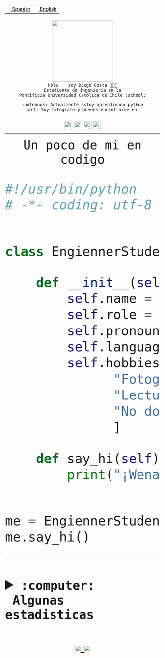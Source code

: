 <table border="0"  align="right">
 <tr><td><a href="README.md"><img src="https://upload.wikimedia.org/wikipedia/commons/thumb/8/89/Bandera_de_Espa%C3%B1a.svg/1200px-Bandera_de_Espa%C3%B1a.svg.png" height="10"> Spanish</a></td>
 <td><a href="README.en.md"><img src="https://upload.wikimedia.org/wikipedia/commons/a/a4/Flag_of_the_United_States.svg" height="10"> English</a></td></tr>
</table><br><br><br>


<p align="center">
  <img src="https://github.com/diegocostares/diegocostares/blob/main/Images/aaa2.gif?raw=true" width="200px">
  <br><samp>
    Hola <img src="https://media.giphy.com/media/hvRJCLFzcasrR4ia7z/giphy.gif" width="16px"> soy Diego Costa 👨🏻‍💻<br>
    Estudiante de ingeniería en la <br>
    Pontificia Universidad Católica de Chile :school:<br>
  <br>
    :notebook: Actualmente estoy aprendiendo python <br>
    :art: Soy fotografo y puedes encontrarme en: <br>
  <br></samp>
  
</p>

<p align="center">
   <a href="https://instagram.com/diegocosta_no" target="blank">
    <img 
    align="center" src="https://cdn.jsdelivr.net/npm/simple-icons@3.0.1/icons/instagram.svg" alt="instagram" height="25px" width="25px" />
  </a>
  <a style="border: 3px solid; color: white;"href="https://t.me/diegocosta_no" target="blank">
  <img
  align="center" alt="Telegram" width="25px" src="https://icons-for-free.com/iconfiles/png/512/Telegram-1324888767380505522.png" />
</a>
<a href="https://api.whatsapp.com/send?phone=56971897835&text=Hola!" target="blank">
  <img
  align="center" alt="wtsp" width="25px" src="https://img.icons8.com/pastel-glyph/2x/whatsapp--v2.png" />
</a>
<a href="https://www.linkedin.com/in/diego-costa-786249213/" target="blank">
  <img
  align="center" alt="wtsp" width="25px" src="https://img.icons8.com/metro/452/linkedin.png" />
</a>

  </a>
</p>

---


<p align="center"><font size="25"><samp>Un poco de mi en codigo</samp></front></p>


```python
#!/usr/bin/python
# -*- coding: utf-8 -*-


class EngiennerStudent:

    def __init__(self):
        self.name = "Diego Costa"
        self.role = "Estudiante"
        self.pronouns = "he/him"
        self.language_spoken = ["es_CL", "en_US"]
        self.hobbies = [
              "Fotografia",
              "Lectura",
              "No dormir",
              ]

    def say_hi(self):
        print("¡Wena mundo!")


me = EngiennerStudent()
me.say_hi()
```
---
<details>
  <summary><b><samp>:computer: &nbsp;Algunas estadisticas</samp></b></summary>
  <br/></p>

<!--START_SECTION:waka-->
![Code Time](http://img.shields.io/badge/Code%20Time-424%20hrs%208%20mins-blue)

**Soy nocturno 🦉** 

```text
🌞 Mañana     5 commits      ░░░░░░░░░░░░░░░░░░░░░░░░░   2.09% 
🌆 Día        97 commits     ██████████░░░░░░░░░░░░░░░   40.59% 
🌃 Tarde      58 commits     ██████░░░░░░░░░░░░░░░░░░░   24.27% 
🌙 Noche      79 commits     ████████░░░░░░░░░░░░░░░░░   33.05%

```
📅 **Soy más productivo los Miércoles** 

```text
Lunes        18 commits     ██░░░░░░░░░░░░░░░░░░░░░░░   7.53% 
Martes       24 commits     ██░░░░░░░░░░░░░░░░░░░░░░░   10.04% 
Miércoles    86 commits     █████████░░░░░░░░░░░░░░░░   35.98% 
Jueves       23 commits     ██░░░░░░░░░░░░░░░░░░░░░░░   9.62% 
Viernes      9 commits      █░░░░░░░░░░░░░░░░░░░░░░░░   3.77% 
Sábado       31 commits     ███░░░░░░░░░░░░░░░░░░░░░░   12.97% 
Domingo      48 commits     █████░░░░░░░░░░░░░░░░░░░░   20.08%

```


📊 **Esta semana me dediqué a** 

```text
🐱‍💻 Proyectos: 
T1                       25 hrs              ██████████████████░░░░░░░   73.66% 
T1-e                     2 hrs 27 mins       █░░░░░░░░░░░░░░░░░░░░░░░░   7.22% 
gurobi                   2 hrs 23 mins       █░░░░░░░░░░░░░░░░░░░░░░░░   7.05% 
Unknown Project          1 hr 19 mins        █░░░░░░░░░░░░░░░░░░░░░░░░   3.91% 
T1-2020-2-DquezadaO      1 hr 12 mins        █░░░░░░░░░░░░░░░░░░░░░░░░   3.57%

```


 Last Updated on 02/05/2022 10:29:16 UTC
<!--END_SECTION:waka-->
  
  

 <p align="center"> <img src="https://github-readme-stats.vercel.app/api?username=diegocostares&show_icons=true&theme=ayu-mirage" alt="abhisheknaiidu" /></p>
 
</details>

<p align=center>
  <a href="https://github.com/diegocostares">
    <img src="https://badges.pufler.dev/visits/diegocostares/diegocostares?style=flat-square&color=black&logo=github">
  </a>
  <a href="https://github.com/diegocostares?tab=repositories">
    <img src="https://badges.pufler.dev/repos/diegocostares?style=flat-square&color=black&logo=github">
  </a>
</p>
